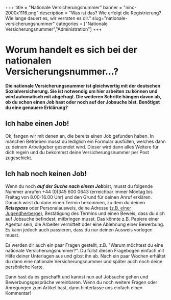 ﻿+++
title = "Nationale Versicherungsnummer"
banner = "ninc-2000x1116.png"
description = "Was ist das? Wie erfolgt die Registrierung? Wie lange dauert es, wir verraten es dir."
slug="nationale-versicherungsnummer"
categories = ["Nationale Versicherungsnummer","Administration"]
+++

# Worum handelt es sich bei der nationalen Versicherungsnummer...?

<strong>Die nationale Versicherungsnummer ist gleichwertig mit der deutschen Sozialversicherung. Sie ist notwendig um hier arbeiten zu können und wird automatisch mit abgefragt. Die weiteren Schritte hängen davon ab, ob du schon einen Job hast oder noch auf der Jobsuche bist. Benötigst du eine genauere Erklärung? </strong>

## Ich habe einen Job!
Ok, fangen wir mit denen an, die bereits einen Job gefunden haben. In manchen Betrieben musst du lediglich ein Formular ausfüllen, welches dann zu deinem Arbeitgeber gesendet wird. Dieser wird dann alles Weitere für dich regeln und du bekommst deine Versicherungsnummer per Post zugeschickt.

## Ich hab noch keinen Job!

Wenn du noch <em><strong>auf der Suche nach einem Job</strong></em>bist, musst du folgende Nummer anrufen +44 (0)345 600 0643 (erreichbar immer Montag bis Freitag von 8.00-16.00 Uhr) und den Grund für deinen Anruf erklären. Danach wirst du dann einen Termin bekommen, zu dem du deinen  <em><strong>Reisepass</strong></em> oder Personalausweis, deine Adresse (<a href="/blog/housing-in-london/">z.B. einer Jugendherberge</a>), Bestätigung des Termins und einen Beweis, dass du dich auf Jobsuche befindest, mitbringen musst. Das könnte z.B. Papiere einer Agentur sein, die Arbeiter vermittelt oder eine Ablehnung einer Bewerbung. Es kann jedoch auch passieren, dass du nur deinen Ausweis vorlegen musst.

Es werden dir auch ein paar Fragen gestellt, z.B. "Warum möchtest du eine nationale Versicherungsnummer?". Du füllst diesen Fragebogen einfach mit Hilfe deiner Unterlagen aus und gibst ihn ab. Nach ein paar Wochen erhältst du dann eine nationale Versicherungsnummer und später auch noch deine persönliche Karte.

Dann hast du es geschafft und kannst nun auf Jobsuche gehen und Bewerbungsgespräche vereinbaren. Wenn du noch weitere Fragen oder Anregungen zum Artikel hast, dann hinterlasse uns einfach einen Kommentar!
